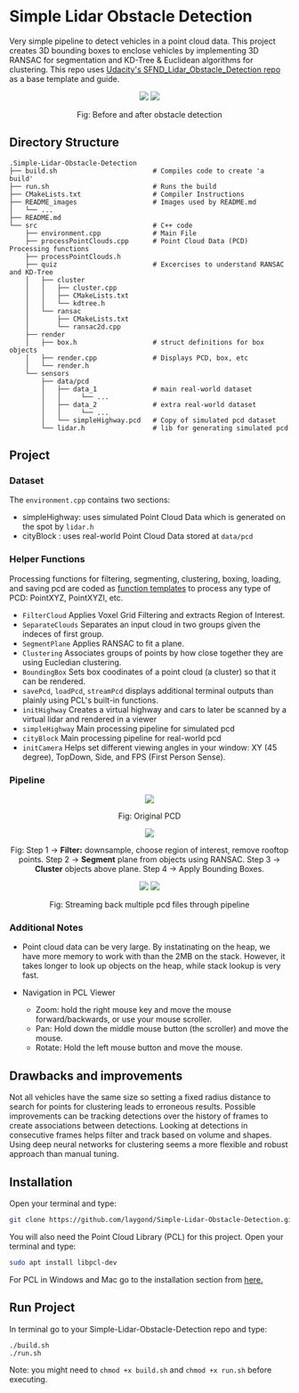 # Simple Lidar Obstacle Detection
Very simple pipeline to detect vehicles in a point cloud data. This project creates 3D bounding boxes to enclose vehicles by implementing 3D RANSAC for segmentation and KD-Tree & Euclidean algorithms for clustering. This repo uses [Udacity's SFND_Lidar_Obstacle_Detection repo](https://github.com/udacity/SFND_Lidar_Obstacle_Detection) as a base template and guide.

<p align="center"> 
  <img src="./README_images/before_xy.gif">
  <img src="./README_images/after_xy.gif">
</p>
<p align="center"> Fig: Before and after obstacle detection </p>


## Directory Structure
```
.Simple-Lidar-Obstacle-Detection
├── build.sh                        # Compiles code to create 'a build'
├── run.sh                          # Runs the build
├── CMakeLists.txt                  # Compiler Instructions
├── README_images                   # Images used by README.md
│   └── ...
├── README.md
└── src                             # C++ code
    ├── environment.cpp             # Main File
    ├── processPointClouds.cpp      # Point Cloud Data (PCD) Processing functions
    ├── processPointClouds.h
    ├── quiz                        # Excercises to understand RANSAC and KD-Tree
    │   ├── cluster
    │   │   ├── cluster.cpp
    │   │   ├── CMakeLists.txt
    │   │   └── kdtree.h
    │   └── ransac
    │       ├── CMakeLists.txt
    │       └── ransac2d.cpp
    ├── render
    │   ├── box.h                   # struct definitions for box objects
    │   ├── render.cpp		        # Displays PCD, box, etc
    │   └── render.h
    └── sensors
        ├── data/pcd
        │   ├── data_1              # main real-world dataset
        │   │	  └── ...
        │   ├── data_2              # extra real-world dataset
        │   │	  └── ...
        │   └── simpleHighway.pcd   # Copy of simulated pcd dataset
        └── lidar.h                 # lib for generating simulated pcd
```
## Project
### Dataset
The `environment.cpp` contains two sections:
- simpleHighway: uses simulated Point Cloud Data which is generated on the spot by `lidar.h`
- cityBlock    : uses real-world Point Cloud Data stored at `data/pcd`

### Helper Functions
Processing functions for filtering, segmenting, clustering, boxing, loading, and saving pcd are coded as [function templates](http://www.cplusplus.com/doc/oldtutorial/templates/) to process any type of PCD: PointXYZ, PointXYZI, etc.

- `FilterCloud` Applies Voxel Grid Filtering and extracts Region of Interest.
- `SeparateClouds` Separates an input cloud in two groups given the indeces of first group.
- `SegmentPlane`  Applies RANSAC to fit a plane.
- `Clustering` Associates groups of points by how close together they are using Eucledian clustering.
- `BoundingBox` Sets box coodinates of a point cloud (a cluster) so that it can be rendered.
- `savePcd`, `loadPcd`, `streamPcd` displays additional terminal outputs than plainly using PCL's built-in functions. 
- `initHighway` Creates a virtual highway and cars to later be scanned by a virtual lidar and rendered in a viewer
- `simpleHighway` Main processing pipeline for simulated pcd
- `cityBlock` Main processing pipeline for real-world pcd
- `initCamera` Helps set different viewing angles in your window: XY (45 degree), TopDown, Side, and FPS (First Person Sense).

### Pipeline
<p align="center"> <img src="./README_images/original.png"> </p>
<p align="center">  Fig: Original PCD </p>

<p align="center"> <img src="./README_images/pipeline.png"> </p>  
<p align="center"> Fig: Step 1 -> <b>Filter:</b> downsample, choose region of interest, remove rooftop points. Step 2 -> <b>Segment</b> plane from objects using RANSAC. Step 3 -> <b>Cluster</b> objects above plane. Step 4 -> Apply Bounding Boxes. </p>

<p align="center">
  <img src="./README_images/before_fps.gif">
  <img src="./README_images/after_fps.gif">
</p>
<p align="center"> Fig: Streaming back multiple pcd files through pipeline </p>

### Additional Notes
- Point cloud data can be very large. By instatinating on the heap, we have more memory to work with than the 2MB on the stack. However, it takes longer to look up objects on the heap, while stack lookup is very fast.

- Navigation in PCL Viewer
    - Zoom: hold the right mouse key and move the mouse forward/backwards, or use your mouse scroller.
    - Pan: Hold down the middle mouse button (the scroller) and move the mouse.
    - Rotate: Hold the left mouse button and move the mouse.

## Drawbacks and improvements
Not all vehicles have the same size so setting a fixed radius distance to search for points for clustering leads to erroneous results. Possible improvements can be tracking detections over the history of frames to create associations between detections. Looking at detections in consecutive frames helps filter and track based on volume and shapes. Using deep neural networks for clustering seems a more flexible and robust approach than manual tuning.

## Installation
Open your terminal and type:
```bash
git clone https://github.com/laygond/Simple-Lidar-Obstacle-Detection.git
```
You will also need the Point Cloud Library (PCL) for this project.
Open your terminal and type:
```bash
sudo apt install libpcl-dev
```
For PCL in Windows and Mac go to the installation section from [here.](https://github.com/udacity/SFND_Lidar_Obstacle_Detection)

## Run Project
In terminal go to your Simple-Lidar-Obstacle-Detection repo and type:
```
./build.sh
./run.sh
```
Note: you might need to `chmod +x build.sh` and `chmod +x run.sh` before executing.

